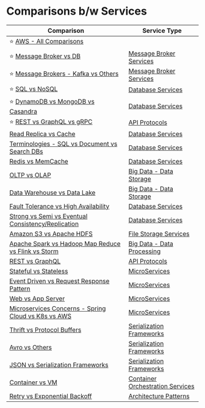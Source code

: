# Comparisons b/w Services

| Comparison                                                                                                        | Service Type                                                       |
|-------------------------------------------------------------------------------------------------------------------|--------------------------------------------------------------------|
| :star: [AWS - All Comparisons](https://github.com/Anshul619/AWS-Services/tree/main/AWS-All-Comparisons.md)                                                      |                                                                    |
| :star: [Message Broker vs DB](2_MessageBrokersEDA/MessageBrokerVsDB.md)                                           | [Message Broker Services](2_MessageBrokersEDA)                     |
| :star: [Message Brokers - Kafka vs Others](2_MessageBrokersEDA/KafkaVsRabbitMQVsSQSVsSNS.md)                      | [Message Broker Services](2_MessageBrokersEDA)                     |
| :star: [SQL vs NoSQL](1_Databases/SQLvsNoSQL.md)                                                                  | [Database Services](1_Databases)                                   |
| :star: [DynamoDB vs MongoDB vs Casandra](1_Databases/DynamoDBVsMongoDBVsCasandra.md)                              | [Database Services](1_Databases)                                   |
| :star: [REST vs GraphQL vs gRPC](8_APIStandards/Readme.md)                                                        | [API Protocols](8_APIStandards/Readme.md)                          |
| [Read Replica vs Cache](1_Databases/3_Scalability-Techniques/ReadReplicaVsCache.md)                               | [Database Services](1_Databases)                                   |
| [Terminologies - SQL vs Document vs Search DBs](1_Databases/Terminologies.md)                                     | [Database Services](1_Databases)                                   |
| [Redis vs MemCache](1_Databases/8_Caching-InMemory-Databases/RedisVsMemcache.md)                                  | [Database Services](1_Databases)                                   |
| [OLTP vs OLAP](1_Databases/OLTPvsOTAP.md)                                                                         | [Big Data - Data Storage](1_Databases)                             |
| [Data Warehouse vs Data Lake](6_BigData/DataStorage/DataWarehousesVsLake.md)                                      | [Big Data - Data Storage](1_Databases)                             |
| [Fault Tolerance vs High Availability](5_HighAvailability/FaultToleranceVsHighAvailability.md)                   | [Database Services](1_Databases)                                   |
| [Strong vs Semi vs Eventual Consistency/Replication](1_Databases/4_Consistency-Replication/Readme.md)             | [Database Services](1_Databases)                                   |
| [Amazon S3 vs Apache HDFS](./11_FileStorages/HDFSVsS3.md)                                                         | [File Storage Services](11_FileStorages)                           |
| [Apache Spark vs Hadoop Map Reduce vs Flink vs Storm](6_BigData/DataProcessing/SparkVsMapReduceVsFlinkVsStorm.md) | [Big Data - Data Processing](6_BigData/DataProcessing/)            |
| [REST vs GraphQL](8_APIStandards/Protocols/RESTvsGraphQL.md)                                                                | [API Protocols](8_APIStandards/Readme.md)                          |
| [Stateful vs Stateless](4_Scalability/StatefulVsStateless.md)                                                     | [MicroServices](3_MicroServices)                                   |
| [Event Driven vs Request Response Pattern](2_MessageBrokersEDA/EventDrivenVsRequestResponsePattern.md)            | [MicroServices](3_MicroServices)                                   |
| [Web vs App Server](4_Scalability/WebVsAppServer.md)                                                              | [MicroServices](3_MicroServices)                                   |
| [Microservices Concerns - Spring Cloud vs K8s vs AWS](3_MicroServices/SpringCloudVsK8sVsAWS.md)                   | [MicroServices](3_MicroServices)                                   |
| [Thrift vs Protocol Buffers](8_APIStandards/SerializationFrameworks/ProtoBuffersVsThrift.md)                      | [Serialization Frameworks](8_APIStandards/SerializationFrameworks) |
| [Avro vs Others](8_APIStandards/SerializationFrameworks/AvroVsOthers.md)                                          | [Serialization Frameworks](8_APIStandards/SerializationFrameworks) |
| [JSON vs Serialization Frameworks](8_APIStandards/DataInterchangeFormats/JSONVsSerializationFrameworks.md)        | [Serialization Frameworks](8_APIStandards/SerializationFrameworks) |
| [Container vs VM](9_Container&Orchestration/ContainerVsVMs.md)                                                    | [Container Orchestration Services](9_Container&Orchestration)      |
| [Retry vs Exponential Backoff](7_ArchitecturePatterns/RetryExponenialBackoff/RetryVsExponentialBackoff.md)       | [Architecture Patterns](7_ArchitecturePatterns)                               |